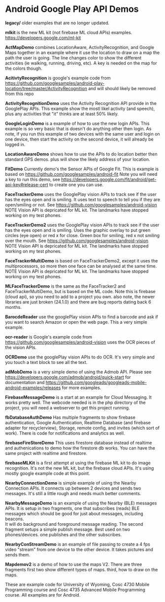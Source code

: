 # Android Google Play API Demos

<b>legacy/</b> older examples that are no longer updated.

<B>mlkit</b>  is the new ML kit (not firebase ML cloud APIs) examples.   https://developers.google.com/ml-kit 

<b>ActMapDemo</b> combines LocationAware, ActivityRecognition, and Google Maps together in an example where it use the location to draw on a map the path the user is 
going.  The line changes color to show the different activities (ie walking, running, driving, etc).  A key is needed on the map for the colors though.

<b>AcitivtyRecognition</b> is google's example code from https://github.com/googlesamples/android-play-location/tree/master/ActivityRecognition and will should likely be removed from this repo

<b>ActivityRecognitionDemo</b> uses the Activity Recognition API provide in the GooglePlay APIs.  This example show the mostl likel activity (and speech), plus any activities that "it" thinks are at least 50% likely.  

<b>GoogleLoginDemo</b> is a example of how to use the new login APIs.  This example is so very basic that is doesn't do anything other then login.  As note, if you run this example of two devices with the same user and login on one device, then start the activity on the second device, it will already be logged in.

<b>LocationAwareDemo</b> shows how to use the APIs to do location better then standard GPS demos.  plus will show the likely address of your location.

<b>FitDemo</b> Currently demo's the Sensor APIs of Google Fit. This is example is based on https://github.com/googlesamples/android-fit  Note you will need a key to run this demo, see https://developers.google.com/fit/android/get-api-key#release-cert to create one you can use. 

<b>FaceTrackerDemo</b> uses the GooglePlay vision APIs to track see if the user has the eyes open and is smiling.  It uses text to speech to tell you if they are open/smiling or not.  See https://github.com/googlesamples/android-vision   NOTE Vision API is depricated for ML kit.  The landmarks have stopped working on my test phones.

<b>FaceTrackerDemo2</b> uses the GooglePlay vision APIs to track see if the user has the eyes open and is smiling.  Uses the graphic overlay to put green circles (eye open) or red x for close.  Green box for smiling, red x not smiling over the mouth.
See https://github.com/googlesamples/android-vision  NOTE Vision API is depricated for ML kit.  The landmarks have stopped working on my test phones.

<b>FaceTrackerMultiDemo</b> is based on FaceTrackerDemo2, except it uses the multiprocessors, so more then one face can be analysed at the same time. NOTE Vision API is depricated for ML kit.  The landmarks have stopped working on my test phones.

<b>MLFaceTrackerDemo</b> is the same as the FaceTracker2 and FaceTrackerMultiDemo, but is based on the ML  code.  Note this is firebase (cloud api), so you need to add to a project you own.  also note, the newer libraries are just broken (24.1.0) and there are bug reports dating back 6 months.  

<b>BarocdeReader</b> use the googlePlay vision APIs to find a barcode and ask if you want to search Amazon or open the web page.  This a very simple example.  

<b>ocr-reader</b> is Google's example code from https://github.com/googlesamples/android-vision uses the OCR pieces of the vision APIs.

<b>OCRDemo</b> use the googlePlay vision APIs to do OCR.  It's very simple and you touch a text block to see all the text.

<b>adMobDemo</b> is a very simple demo of using the Admob API.  Please see https://developers.google.com/admob/android/quick-start for documentation and https://github.com/googleads/googleads-mobile-android-examples/releases for more examples.

<b>FirebaseMessageDemo</b> is a start at an example for Cloud Messaging.  It works pretty well.  The webcode needed is in the php directory of the project, you will need a webserver to get this project running.

<b>fbDatabaseAuthDemo</b> Has multiple fragments to show firebase authentication, Google Authentication, Realtime Database (and firebase adapter for recyclerview), Storage, remote config, and invites (which sort of work).  There is code for notifications and analytics as well.

<b>firebaseFireStoreDemo</b> This uses firestore database instead of realtime and authenications to demo how the firestore db works.  You can have the same project with realtime and firestore. 

<b>firebaseMLKit</b> is a first attempt at using the firebase ML kit to do image recognition.  It's not the new ML kit, but the firebase cloud APIs. It's using mostly google example code at this point.

<b>NearbyConnectionDemo</b> is simple example of using the Nearby Connection APIs.  It connects up between 2 devices and sends two messages.  It's still a little rough and needs much better comments.

<b>NearbyMessageDemo</b> is an example of using the Nearby (BLE) messages APIs.  It is setup in two fragments, one that subscribes (reads) BLE messages which should be good for just about messages, including beacons.  
It will do background and foreground message reading.  The second fragment setups a simple publish message.  Best used on two phones/devices.  one publishes and the other subscribes.

<b>NearbyConStreamDemo</b> is an example of file passing to create a 4 fps video "stream" from one device to the other device.  It takes pictures and sends them.  

<b>Mapdemov2</b>  is a demo of how to use the maps V2.  There are three fragments first two show different types of maps.  third, how to draw on the maps.

These are example code for University of Wyoming, Cosc 4730 Mobile Programming course and Cosc 4735 Advanced Mobile Programming course.
All examples are for Android.

